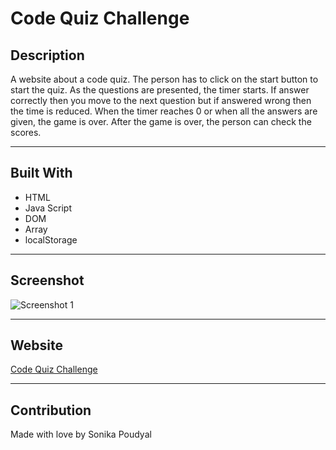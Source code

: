# Code Quiz Challenge 

## Description

A website about a code quiz. The person has to click on the start button to start the quiz. As the questions are presented, the timer starts. If answer correctly then you move to the next question but if answered wrong then the time is reduced. When the timer reaches 0 or when all the answers are given, the game is over. After the game is over, the person can check the scores. 

---

## Built With
* HTML
* Java Script
* DOM
* Array
* localStorage

---

## Screenshot
![Screenshot 1]()

---

## Website
[Code Quiz Challenge]()

---

## Contribution
Made with love by Sonika Poudyal 

